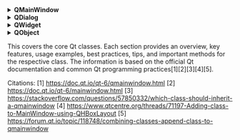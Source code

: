 <details>
<summary><strong>QMainWindow</strong></summary>

## Overview
QMainWindow is the central widget for creating the main application window in Qt. It provides a framework for building an application's user interface with standard features like menus, toolbars, dock widgets, and a status bar[1].

### Key Features
- Central widget area
- Menu bar
- Tool bars
- Dock widgets
- Status bar

### Usage
```cpp
#include <QMainWindow>

class MyMainWindow : public QMainWindow {
    Q_OBJECT
public:
    MyMainWindow(QWidget *parent = nullptr) : QMainWindow(parent) {
        setCentralWidget(new QWidget);
        createMenus();
        createToolBars();
        createStatusBar();
    }
};
```

### Best Practices
- Set a central widget to hold the main content of your application
- Use actions to create menu items and toolbar buttons for consistency
- Implement dock widgets for modular, user-customizable interfaces

### Tips
- Use `setMenuBar()`, `addToolBar()`, and `setStatusBar()` to add respective components
- Utilize `QSettings` to save and restore window state and geometry

### Important Methods
- `setCentralWidget(QWidget *widget)`: Sets the central widget of the window
- `menuBar()`: Returns the menu bar for the main window
- `statusBar()`: Returns the status bar for the main window
- `addToolBar(QToolBar *toolbar)`: Adds a toolbar to the main window
- `addDockWidget(Qt::DockWidgetArea area, QDockWidget *dockwidget)`: Adds a dock widget to the specified area

</details>

<details>
<summary><strong>QDialog</strong></summary>

## Overview
QDialog is a window for short-term tasks and brief communication with the user. It's typically used for settings, input forms, or displaying information.

### Key Features
- Modal or modeless operation
- Built-in button layouts (OK, Cancel, etc.)
- Can be customized with any widgets

### Usage
```cpp
#include <QDialog>
#include <QVBoxLayout>
#include <QPushButton>

class MyDialog : public QDialog {
    Q_OBJECT
public:
    MyDialog(QWidget *parent = nullptr) : QDialog(parent) {
        QVBoxLayout *layout = new QVBoxLayout(this);
        QPushButton *okButton = new QPushButton("OK", this);
        layout->addWidget(okButton);
        connect(okButton, &QPushButton::clicked, this, &QDialog::accept);
    }
};

// Using the dialog
MyDialog dialog;
if (dialog.exec() == QDialog::Accepted) {
    // Handle acceptance
}
```

### Best Practices
- Use `exec()` for modal dialogs and `show()` for modeless ones
- Implement `accept()` and `reject()` slots for handling dialog closure
- Utilize `QDialogButtonBox` for standard button layouts

### Tips
- Override `sizeHint()` to suggest an initial size for your dialog
- Use `setModal(true)` to prevent interaction with other windows while the dialog is open

### Important Methods
- `exec()`: Shows the dialog as modal and returns a dialog code
- `show()`: Shows the dialog as modeless
- `accept()`: Accepts the dialog (typically emitted when OK is clicked)
- `reject()`: Rejects the dialog (typically emitted when Cancel is clicked)

</details>

<details>
<summary><strong>QWidget</strong></summary>

## Overview
QWidget is the base class of all user interface objects in Qt. It's the atom of the user interface: the basic building block for creating custom UI elements.

### Key Features
- Can contain other widgets
- Can be styled with CSS-like stylesheets
- Handles its own painting and event processing

### Usage
```cpp
#include <QWidget>
#include <QPainter>

class MyCustomWidget : public QWidget {
    Q_OBJECT
public:
    MyCustomWidget(QWidget *parent = nullptr) : QWidget(parent) {}

protected:
    void paintEvent(QPaintEvent *event) override {
        QPainter painter(this);
        painter.drawText(rect(), Qt::AlignCenter, "Hello, World!");
    }
};
```

### Best Practices
- Override `paintEvent()` for custom drawing
- Use layouts to manage child widgets
- Implement custom signals and slots for widget-specific events

### Tips
- Call `update()` to schedule a repaint of the widget
- Use `setAttribute(Qt::WA_OpaquePaintEvent)` for widgets that completely fill their paint area
- Implement `sizeHint()` and `minimumSizeHint()` for proper sizing in layouts

### Important Methods
- `setLayout(QLayout *layout)`: Sets the layout manager for the widget
- `show()`: Shows the widget and its child widgets
- `hide()`: Hides the widget and its child widgets
- `update()`: Schedules a paint event for updating the widget
- `setStyleSheet(const QString &styleSheet)`: Sets the widget's style sheet

</details>

<details>
<summary><strong>QObject</strong></summary>

## Overview
QObject is the base class for all Qt objects. It's central to Qt's meta-object system, enabling features like signals and slots, properties, and dynamic object management.

### Key Features
- Signal and slot mechanism
- Object naming and hierarchical ownership
- Meta-object information (run-time type information)
- Event handling

### Usage
```cpp
#include <QObject>

class MyClass : public QObject {
    Q_OBJECT
public:
    MyClass(QObject *parent = nullptr) : QObject(parent) {}

signals:
    void mySignal();

public slots:
    void mySlot() {
        emit mySignal();
    }
};
```

### Best Practices
- Always use the `Q_OBJECT` macro in classes derived from QObject
- Utilize parent-child relationships for automatic memory management
- Use signals and slots for loose coupling between objects

### Tips
- Use `connect()` to establish signal-slot connections
- Implement custom properties with `Q_PROPERTY` macro
- Use `qobject_cast<>()` for safe downcasting of QObject pointers

### Important Methods
- `connect()`: Connects a signal to a slot
- `disconnect()`: Disconnects a signal from a slot
- `sender()`: Returns a pointer to the object that sent the signal
- `deleteLater()`: Schedules the object for deletion
- `setProperty()` and `property()`: Set and get dynamic properties

</details>

This covers the core Qt classes. Each section provides an overview, key features, usage examples, best practices, tips, and important methods for the respective class. The information is based on the official Qt documentation and common Qt programming practices[1][2][3][4][5].

Citations:
[1] https://doc.qt.io/qt-6/qmainwindow.html
[2] https://doc.qt.io/qt-6/mainwindow.html
[3] https://stackoverflow.com/questions/57850332/which-class-should-inherit-a-qmainwindow
[4] https://www.qtcentre.org/threads/71197-Adding-class-to-MainWindow-using-QHBoxLayout
[5] https://forum.qt.io/topic/118748/combining-classes-append-class-to-qmainwindow